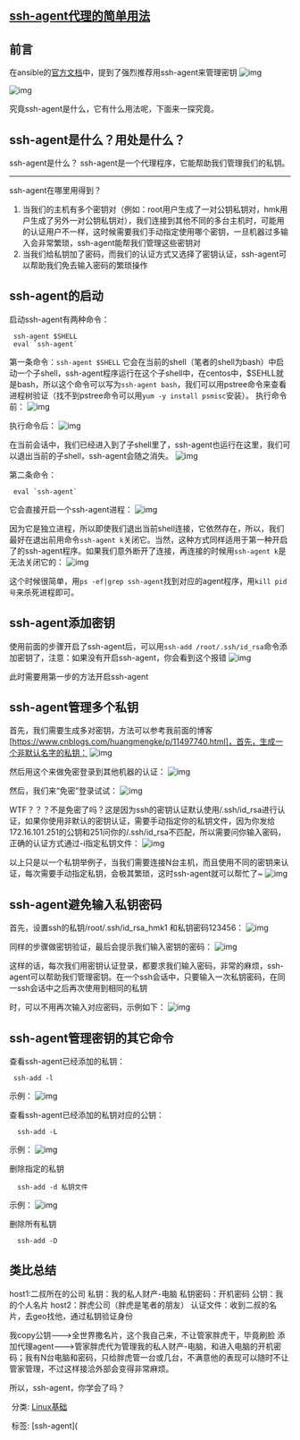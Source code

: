 ##              [     ssh-agent代理的简单用法        ](https://www.cnblogs.com/huangmengke/p/11508431.html)         

## 前言

在ansible的[官方文档](https://docs.ansible.com/ansible/latest/user_guide/intro_getting_started.html)中，提到了强烈推荐用ssh-agent来管理密钥
 ![img](https://img2018.cnblogs.com/blog/1713736/201909/1713736-20190912115946732-1184440.png)

![img](https://img2018.cnblogs.com/blog/1713736/201909/1713736-20190912115954533-267263341.png)

究竟ssh-agent是什么，它有什么用法呢，下面来一探究竟。

## ssh-agent是什么？用处是什么？

ssh-agent是什么？
 ssh-agent是一个代理程序，它能帮助我们管理我们的私钥。

------

ssh-agent在哪里用得到？

1. 当我们的主机有多个密钥对（例如：root用户生成了一对公钥私钥对，hmk用户生成了另外一对公钥私钥对），我们连接到其他不同的多台主机时，可能用的认证用户不一样，这时候需要我们手动指定使用哪个密钥，一旦机器过多输入会非常繁琐，ssh-agent能帮我们管理这些密钥对
2. 当我们给私钥加了密码，而我们的认证方式又选择了密钥认证，ssh-agent可以帮助我们免去输入密码的繁琐操作

## ssh-agent的启动

启动ssh-agent有两种命令：

```
 ssh-agent $SHELL
 eval `ssh-agent`
```

第一条命令：`ssh-agent $SHELL`
 它会在当前的shell（笔者的shell为bash）中启动一个子shell，ssh-agent程序运行在这个子shell中，在centos中，$SEHLL就是bash，所以这个命令可以写为`ssh-agent bash`，我们可以用pstree命令来查看进程树验证（找不到pstree命令可以用`yum -y install psmisc`安装）。
 执行命令前：
 ![img](https://img2018.cnblogs.com/blog/1713736/201909/1713736-20190912120010058-1042632879.png)

执行命令后：
 ![img](https://img2018.cnblogs.com/blog/1713736/201909/1713736-20190912120017478-1645207721.png)

在当前会话中，我们已经进入到了子shell里了，ssh-agent也运行在这里，我们可以退出当前的子shell，ssh-agent会随之消失。
 ![img](https://img2018.cnblogs.com/blog/1713736/201909/1713736-20190912120026763-750271969.png)

第二条命令：

```
 eval `ssh-agent`
```

它会直接开启一个ssh-agent进程：
 ![img](https://img2018.cnblogs.com/blog/1713736/201909/1713736-20190912120040058-731296623.png)

因为它是独立进程，所以即使我们退出当前shell连接，它依然存在，所以，我们最好在退出前用命令`ssh-agent k`关闭它。当然，这种方式同样适用于第一种开启了的ssh-agent程序。如果我们意外断开了连接，再连接的时候用`ssh-agent k`是无法关闭它的：
 ![img](https://img2018.cnblogs.com/blog/1713736/201909/1713736-20190912120047799-1858747452.png)

这个时候很简单，用`ps -ef|grep ssh-agent`找到对应的agent程序，用`kill pid号`来杀死进程即可。

## ssh-agent添加密钥

使用前面的步骤开启了ssh-agent后，可以用`ssh-add /root/.ssh/id_rsa`命令添加密钥了，注意：如果没有开启ssh-agent，你会看到这个报错
 ![img](https://img2018.cnblogs.com/blog/1713736/201909/1713736-20190912120055685-2147230591.png)

此时需要用第一步的方法开启ssh-agent

## ssh-agent管理多个私钥

首先，我们需要生成多对密钥，方法可以参考我前面的博客[https://www.cnblogs.com/huangmengke/p/11497740.html]，首先，生成一个非默认名字的私钥：
 ![img](https://img2018.cnblogs.com/blog/1713736/201909/1713736-20190912120104781-279077270.png)

然后用这个来做免密登录到其他机器的认证：
 ![img](https://img2018.cnblogs.com/blog/1713736/201909/1713736-20190912120114612-174971472.png)

然后，我们来“免密”登录试试：
 ![img](https://img2018.cnblogs.com/blog/1713736/201909/1713736-20190912120122938-699606900.png)

WTF？？？不是免密了吗？这是因为ssh的密钥认证默认使用/.ssh/id_rsa进行认证，如果你使用非默认的密钥认证，需要手动指定你的私钥文件，因为你发给172.16.101.251的公钥和251问你的/.ssh/id_rsa不匹配，所以需要问你输入密码，正确的认证方式通过-i指定私钥文件：
 ![img](https://img2018.cnblogs.com/blog/1713736/201909/1713736-20190912120133951-476387310.png)

以上只是以一个私钥举例子，当我们需要连接N台主机，而且使用不同的密钥来认证，每次需要手动指定私钥，会极其繁琐，这时ssh-agent就可以帮忙了~
 ![img](https://img2018.cnblogs.com/blog/1713736/201909/1713736-20190912120144893-767828613.png)

## ssh-agent避免输入私钥密码

首先，设置ssh的私钥/root/.ssh/id_rsa_hmk1 和私钥密码123456：
 ![img](https://img2018.cnblogs.com/blog/1713736/201909/1713736-20190912120155287-1161502833.png)

同样的步骤做密钥验证，最后会提示我们输入密钥的密码：
 ![img](https://img2018.cnblogs.com/blog/1713736/201909/1713736-20190912120203472-1018669461.png)

这样的话，每次我们用密钥认证登录，都要求我们输入密码，非常的麻烦，ssh-agent可以帮助我们管理密钥。在一个ssh会话中，只要输入一次私钥密码，在同一ssh会话中之后再次使用到相同的私钥

时，可以不用再次输入对应密码，示例如下：
 ![img](https://img2018.cnblogs.com/blog/1713736/201909/1713736-20190912120217998-1251179023.png)

## ssh-agent管理密钥的其它命令

查看ssh-agent已经添加的私钥：

```
 ssh-add -l
```

示例：
 ![img](https://img2018.cnblogs.com/blog/1713736/201909/1713736-20190912120228539-52919843.png)

查看ssh-agent已经添加的私钥对应的公钥：

```
  ssh-add -L
```

示例：
 ![img](https://img2018.cnblogs.com/blog/1713736/201909/1713736-20190912120242265-1674017413.png)

删除指定的私钥

```
  ssh-add -d 私钥文件
```

示例：
 ![img](https://img2018.cnblogs.com/blog/1713736/201909/1713736-20190912120251789-190340665.png)

删除所有私钥

```
  ssh-add -D
```

## 类比总结

host1:二叔所在的公司
 私钥：我的私人财产-电脑
 私钥密码：开机密码
 公钥：我的个人名片
 host2：胖虎公司（胖虎是笔者的朋友）
 认证文件：收到二叔的名片，去geo找他，通过私钥验证身份

我copy公钥--->全世界撒名片，这个我自己来，不让管家胖虎干，毕竟刷脸
 添加代理agent--->管家胖虎代为管理我的私人财产-电脑，和进入电脑的开机密码；我有N台电脑和密码，只给胖虎管一台或几台，不满意他的表现可以随时不让管家管理，不过这样接洽外部会变得非常麻烦。

所以，ssh-agent，你学会了吗？

​    分类:             [Linux基础](https://www.cnblogs.com/huangmengke/category/1541444.html)

​    标签:             [ssh-agent](

